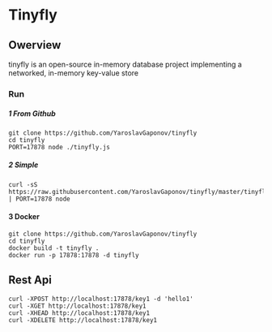 Tinyfly
========

## Owerview
tinyfly is an open-source in-memory database project implementing a networked, in-memory key-value store

### Run

##### 1 From Github
```output
git clone https://github.com/YaroslavGaponov/tinyfly
cd tinyfly
PORT=17878 node ./tinyfly.js 
```

##### 2 Simple
```output
curl -sS https://raw.githubusercontent.com/YaroslavGaponov/tinyfly/master/tinyfly.js | PORT=17878 node
```

#### 3 Docker
````output
git clone https://github.com/YaroslavGaponov/tinyfly
cd tinyfly
docker build -t tinyfly .
docker run -p 17878:17878 -d tinyfly
````

## Rest Api

```output
curl -XPOST http://localhost:17878/key1 -d 'hello1'
curl -XGET http://localhost:17878/key1
curl -XHEAD http://localhost:17878/key1
curl -XDELETE http://localhost:17878/key1
```

